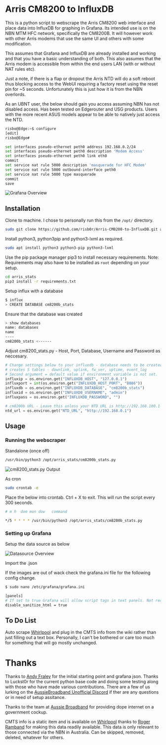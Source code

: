 
# Arris CM8200 to InfluxDB

This is a python script to webscrape the Arris CM8200 web interface and place data into InfluxDB for graphing in Grafana. Its intended use is on the NBN MTM HFC network, specifically the CM8200B. It will however work with other Arris modems that use the same UI and others with some modification.

This assumes that Grafana and InfluxDB are already installed and working and that you have a basic understanding of both.
This also assumes that the Arris modem is accessible from within the end users LAN (with or without NAT rules etc).

Just a note, if there is a flap or dropout the Arris NTD will do a soft reboot thus blocking access to the WebUI requiring a factory reset using the reset pin for ~5 seconds. Unfortunately this is just how it is from the NBN overlords.

As an UBNT user, the below should gain you access assuming NBN has not disabled access. Has been tested on Edgerouter and USG products.
Users with the more recent ASUS models appear to be able to natively just access the NTD.
```bash
risbo@Edge:~$ configure
[edit]
risbo@Edge#

set interfaces pseudo-ethernet peth0 address 192.168.0.2/24
set interfaces pseudo-ethernet peth0 description 'Modem Access'
set interfaces pseudo-ethernet peth0 link eth0
commit
set service nat rule 5000 description 'masquerade for HFC Modem'
set service nat rule 5000 outbound-interface peth0
set service nat rule 5000 type masquerade
commit
save
```
![Grafana Overview](https://raw.githubusercontent.com/risb0r/Arris-CM8200-to-InfluxDB/master/images/overview.png)

## Installation

Clone to machine. I chose to personally run this from the `/opt/` directory.
```bash
sudo git clone https://github.com/risb0r/Arris-CM8200-to-InfluxDB.git arris_stats
```

Install python3, python3pip and python3-lxml as required.
```bash
sudo apt install python3 python3-pip python3-lxml
```
Use the pip package manager pip3 to install necessary requirements.
Note: Requirements may also have to be installed as `root` depending on your setup.
```bash
cd arris_stats
pip3 install -r requirements.txt
```

Setup influx with a database
```bash
$ influx
> CREATE DATABASE cm8200b_stats
```
Ensure that the database was created
```bash
> show databases
name: databases
name
----
cm8200b_stats <------
```

Adjust cm8200_stats.py - Host, Port, Database, Username and Password as neccesary.
```python
# Change settings below to your influxdb - database needs to be created or existing db
# creates 5 tables - downlink, uplink, fw_ver, uptime, event_log
# Second argument = default value if environment variable is not set.
influxip = os.environ.get("INFLUXDB_HOST", "127.0.0.1")
influxport = int(os.environ.get("INFLUXDB_HOST_PORT", "8086"))
influxdb = os.environ.get("INFLUXDB_DATABASE", "cm8200b_stats")
influxid = os.environ.get("INFLUXDB_USERNAME", "admin")
influxpass = os.environ.get("INFLUXDB_PASSWORD", "")

# cm8200b URL - Leave this unless your NTD URL is http://192.168.100.1
ntd_url = os.environ.get("NTD_URL", "http://192.168.0.1")
```

## Usage
### Running the webscraper

Standalone (once off)
```bash
/usr/bin/python3 /opt/arris_stats/cm8200b_stats.py
```

![cm8200_stats.py Output](https://raw.githubusercontent.com/risb0r/Arris-CM8200-to-InfluxDB/master/images/output.png)

As cron
```bash
sudo crontab -e
```
Place the below into crontab. Ctrl + X to exit.
This will run the script every 300 seconds.
```bash
# m h  dom mon dow   command

*/5 * * * * /usr/bin/python3 /opt/arris_stats/cm8200b_stats.py
```

### Setting up Grafana

Setup the data source as below

![Datasource Overview](https://raw.githubusercontent.com/risb0r/Arris-CM8200-to-InfluxDB/master/images/datasource.png)


Import the .json

If the images are out of wack check the grafana.ini file for the following config change.
```bash
$ sudo nano /etc/grafana/grafana.ini

[panels]
# If set to true Grafana will allow script tags in text panels. Not recommended as it enable XSS vulnerabilities.
disable_sanitize_html = true
```
## To Do List        

Auto scrape [Whirlpool](https://whirlpool.net.au/wiki/cmts-upgrades) and plug in the CMTS info from the wiki rather than just filling out a text box. Personally, I can't be bothered or care too much for something that will go mostly unchanged.

# Thanks
Thanks to [Andy Fraley](https://github.com/andrewfraley/arris_cable_modem_stats) for the initial starting point and grafana json.
Thanks to Luckst0r for the current python base code and doing some testing along with those who have made various contributions.
There are a few of us lurking on the [AussieBroadband Unofficial Discord](https://forums.whirlpool.net.au/archive/2713195) if ther are any questions or in need of setup assitance.

Thanks to the team at [Aussie Broadband](https://www.aussiebroadband.com.au/) for providing dope internet on a government cockup.

CMTS info is a static item and is available on [Whirlpool](https://whirlpool.net.au/wiki/cmts-upgrades) thanks to [Roger Ramband](https://forums.whirlpool.net.au/user/117375) for making this data readily available. This data is only relevant to those connected via the NBN in Australia. Can be skipped, removed, deleted, whatever for others.
